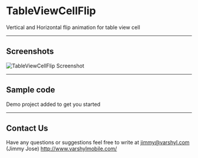TableViewCellFlip
=====================

Vertical and Horizontal flip animation for table view cell


----------

Screenshots
---------


![TableViewCellFlip Screenshot](http://i61.tinypic.com/sqh9n8.gif)

----------

Sample code
---------

Demo project added to get you started


----------


Contact Us
---------------

Have any questions or suggestions feel free to write at jimmy@varshyl.com (Jimmy Jose)
http://www.varshylmobile.com/